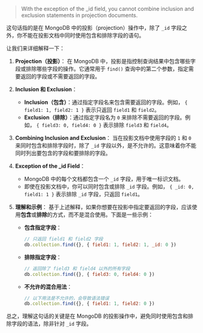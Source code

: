 
> With the exception of the _id field, you cannot combine inclusion and exclusion statements in projection documents.

这句话指的是在 MongoDB 中的投影（projection）操作中，除了 `_id` 字段之外，你不能在投影文档中同时使用包含和排除字段的语句。

让我们来详细解释一下：

1. **Projection（投影）**：
   在 MongoDB 中，投影是指控制查询结果中包含哪些字段或排除哪些字段的操作。它通常用于 `find()` 查询中的第二个参数，指定需要返回的字段或不需要返回的字段。

2. **Inclusion 和 Exclusion**：
   - **Inclusion（包含）**：通过指定字段名来包含需要返回的字段。例如， `{ field1: 1, field2: 1 }` 表示只返回 `field1` 和 `field2`。
   - **Exclusion（排除）**：通过指定字段名为 `0` 来排除不需要返回的字段。例如， `{ field3: 0, field4: 0 }` 表示排除 `field3` 和 `field4`。

3. **Combining Inclusion and Exclusion**：
   当在投影文档中使用字段的 `1` 和 `0` 来同时包含和排除字段时，除了 `_id` 字段以外，是不允许的。这意味着你不能同时列出要包含的字段和要排除的字段。

4. **Exception of the _id Field**：
   - MongoDB 中的每个文档都包含一个 `_id` 字段，用于唯一标识文档。
   - 即使在投影文档中，你可以同时包含或排除 `_id` 字段。例如， `{ _id: 0, field1: 1 }` 表示排除 `_id` 字段，只返回 `field1`。

5. **理解和示例**：
   基于上述解释，如果你想要在投影中指定要返回的字段，应该使用**包含**或**排除**的方式，而不是混合使用。下面是一些示例：

   - **包含指定字段**：
     ```javascript
     // 只返回 field1 和 field2 字段
     db.collection.find({}, { field1: 1, field2: 1, _id: 0 })
     ```

   - **排除指定字段**：
     ```javascript
     // 返回除了 field3 和 field4 以外的所有字段
     db.collection.find({}, { field3: 0, field4: 0 })
     ```

   - **不允许的混合用法**：
     ```javascript
     // 以下用法是不允许的，会导致语法错误
     db.collection.find({}, { field1: 1, field2: 0 })
     ```

总之，理解这句话的关键是在 MongoDB 的投影操作中，避免同时使用包含和排除字段的语法，除非针对 `_id` 字段。